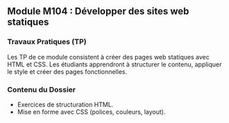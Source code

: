 ## Module M104 : Développer des sites web statiques

### Travaux Pratiques (TP)
Les TP de ce module consistent à créer des pages web statiques avec HTML et CSS. Les étudiants apprendront à structurer le contenu, appliquer le style et créer des pages fonctionnelles.

### Contenu du Dossier
- Exercices de structuration HTML. 
- Mise en forme avec CSS (polices, couleurs, layout).